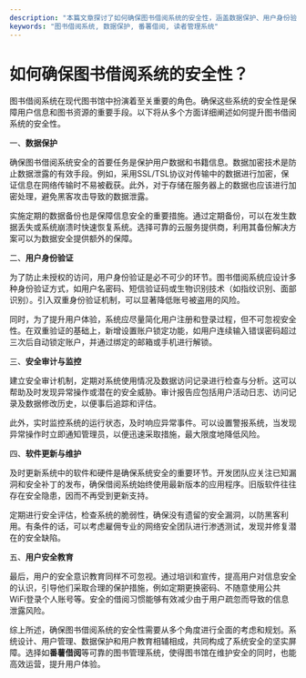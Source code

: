 ```yaml
---
description: "本篇文章探讨了如何确保图书借阅系统的安全性，涵盖数据保护、用户身份验证等关键环节。"
keywords: "图书借阅系统, 数据保护, 番薯借阅, 读者管理系统"
---
```

# 如何确保图书借阅系统的安全性？

图书借阅系统在现代图书馆中扮演着至关重要的角色。确保这些系统的安全性是保障用户信息和图书资源的重要手段。以下将从多个方面详细阐述如何提升图书借阅系统的安全性。

一、**数据保护**

确保图书借阅系统安全的首要任务是保护用户数据和书籍信息。数据加密技术是防止数据泄露的有效手段。例如，采用SSL/TSL协议对传输中的数据进行加密，保证信息在网络传输时不易被截获。此外，对于存储在服务器上的数据也应该进行加密处理，避免黑客攻击导致的数据泄露。

实施定期的数据备份也是保障信息安全的重要措施。通过定期备份，可以在发生数据丢失或系统崩溃时快速恢复系统。选择可靠的云服务提供商，利用其备份解决方案可以为数据安全提供额外的保障。

二、**用户身份验证**

为了防止未授权的访问，用户身份验证是必不可少的环节。图书借阅系统应设计多种身份验证方式，如用户名密码、短信验证码或生物识别技术（如指纹识别、面部识别）。引入双重身份验证机制，可以显著降低账号被盗用的风险。

同时，为了提升用户体验，系统应尽量简化用户注册和登录过程，但不可忽视安全性。在双重验证的基础上，新增设置账户锁定功能，如用户连续输入错误密码超过三次后自动锁定账户，并通过绑定的邮箱或手机进行解锁。

三、**安全审计与监控**

建立安全审计机制，定期对系统使用情况及数据访问记录进行检查与分析。这可以帮助及时发现异常操作或潜在的安全威胁。审计报告应包括用户活动日志、访问记录及数据修改历史，以便事后追踪和评估。

此外，实时监控系统的运行状态，及时响应异常事件。可以设置警报系统，当发现异常操作时立即通知管理员，以便迅速采取措施，最大限度地降低风险。

四、**软件更新与维护**

及时更新系统中的软件和硬件是确保系统安全的重要环节。开发团队应关注已知漏洞和安全补丁的发布，确保借阅系统始终使用最新版本的应用程序。旧版软件往往存在安全隐患，因而不再受到更新支持。

定期进行安全评估，检查系统的脆弱性，确保没有遗留的安全漏洞，以防黑客利用。有条件的话，可以考虑雇佣专业的网络安全团队进行渗透测试，发现并修复潜在的安全缺陷。

五、**用户安全教育**

最后，用户的安全意识教育同样不可忽视。通过培训和宣传，提高用户对信息安全的认识，引导他们采取合理的保护措施，例如定期更换密码、不随意使用公共WiFi登录个人账号等。安全的借阅习惯能够有效减少由于用户疏忽而导致的信息泄露风险。

综上所述，确保图书借阅系统的安全性需要从多个角度进行全面的考虑和规划。系统设计、用户管理、数据保护和用户教育相辅相成，共同构成了系统安全的坚实屏障。选择如**番薯借阅**等可靠的图书管理系统，使得图书馆在维护安全的同时，也能高效运营，提升用户体验。
